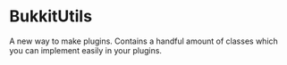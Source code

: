 BukkitUtils
===========

A new way to make plugins. Contains a handful amount of classes which you can implement easily in your plugins.
